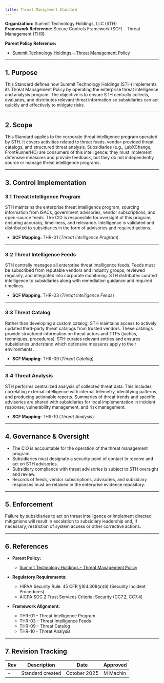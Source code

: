 ```yaml
---
title: Threat Management Standard
---
```


**Organization:** Summit Technology Holdings, LLC (STH)  
**Framework Reference:** Secure Controls Framework (SCF) – Threat Management (THR)

**Parent Policy Reference:**

- [Summit Technology Holdings – Threat Management Policy](/departments/information-security/policies/31-thr/)

---

## 1. Purpose

This Standard defines how Summit Technology Holdings (STH) implements its Threat Management Policy by operating the enterprise threat intelligence and analysis program. The objective is to ensure STH centrally collects, evaluates, and distributes relevant threat information so subsidiaries can act quickly and effectively to mitigate risks.  

---

## 2. Scope

This Standard applies to the corporate threat intelligence program operated by STH. It covers activities related to threat feeds, vendor-provided threat catalogs, and structured threat analysis. Subsidiaries (e.g., LabXChange, FrontRunnerHC) are consumers of this intelligence: they must implement defensive measures and provide feedback, but they do not independently source or manage threat intelligence programs.  

---

## 3. Control Implementation

### 3.1 Threat Intelligence Program  

STH maintains the enterprise threat intelligence program, sourcing information from ISACs, government advisories, vendor subscriptions, and open-source feeds. The CIO is responsible for oversight of this program, ensuring accuracy, timeliness, and relevance. Intelligence is validated and distributed to subsidiaries in the form of advisories and required actions.  

- **SCF Mapping:** THR-01 (*Threat Intelligence Program*)  

---

### 3.2 Threat Intelligence Feeds  

STH centrally manages all enterprise threat intelligence feeds. Feeds must be subscribed from reputable vendors and industry groups, reviewed regularly, and integrated into corporate monitoring. STH distributes curated intelligence to subsidiaries along with remediation guidance and required timelines.  

- **SCF Mapping:** THR-03 (*Threat Intelligence Feeds*)  

---

### 3.3 Threat Catalog  

Rather than developing a custom catalog, STH maintains access to actively updated third-party threat catalogs from trusted vendors. These catalogs provide structured information on threat actors and TTPs (tactics, techniques, procedures). STH curates relevant entries and ensures subsidiaries understand which defensive measures apply to their environments.  

- **SCF Mapping:** THR-09 (*Threat Catalog*)  

---

### 3.4 Threat Analysis  

STH performs centralized analysis of collected threat data. This includes correlating external intelligence with internal telemetry, identifying patterns, and producing actionable reports. Summaries of threat trends and specific advisories are shared with subsidiaries for local implementation in incident response, vulnerability management, and risk management.  

- **SCF Mapping:** THR-10 (*Threat Analysis*)  

---

## 4. Governance & Oversight

- The CIO is accountable for the operation of the threat management program.  
- Subsidiaries must designate a security point of contact to receive and act on STH advisories.  
- Subsidiary compliance with threat advisories is subject to STH oversight and review.  
- Records of feeds, vendor subscriptions, advisories, and subsidiary responses must be retained in the enterprise evidence repository.  

---

## 5. Enforcement

Failure by subsidiaries to act on threat intelligence or implement directed mitigations will result in escalation to subsidiary leadership and, if necessary, restriction of system access or other corrective actions.  

---

## 6. References

- **Parent Policy:**  
  - [Summit Technology Holdings – Threat Management Policy](/departments/information-security/policies/31-thr/)  

- **Regulatory Requirements:**  
  - HIPAA Security Rule: 45 CFR §164.308(a)(6) (Security Incident Procedures)  
  - AICPA SOC 2 Trust Services Criteria: Security (CC7.2, CC7.4)  

- **Framework Alignment:**  
  - THR-01 – Threat Intelligence Program  
  - THR-03 – Threat Intelligence Feeds  
  - THR-09 – Threat Catalog  
  - THR-10 – Threat Analysis  

---

## 7. Revision Tracking

| Rev | Description       | Date         | Approved |
| --- | ----------------- | ------------ | -------- |
| -   | Standard created  | October 2025 | M Machin |
